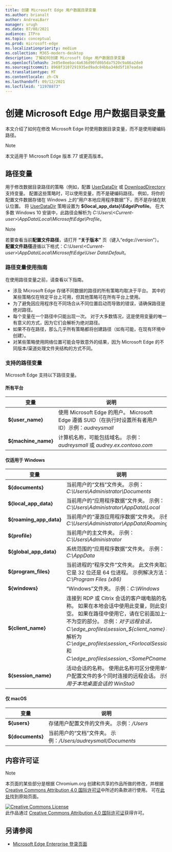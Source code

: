 ```yaml
---
title: 创建 Microsoft Edge 用户数据目录变量
ms.author: brianalt
author: AndreaLBarr
manager: srugh
ms.date: 07/08/2021
audience: ITPro
ms.topic: conceptual
ms.prod: microsoft-edge
ms.localizationpriority: medium
ms.collection: M365-modern-desktop
description: 了解如何创建 Microsoft Edge 用户数据目录变量
ms.openlocfilehash: 2e85e8eebac4a636d90fd0b5da7520c9a86a2de0
ms.sourcegitcommit: 8968f3107291935ed9adc84bba348d5f187eadae
ms.translationtype: MT
ms.contentlocale: zh-CN
ms.lasthandoff: 09/12/2021
ms.locfileid: "11978873"
---
```

# <a name="create-microsoft-edge-user-data-directory-variables"></a>创建 Microsoft Edge 用户数据目录变量

本文介绍了如何在修改 Microsoft Edge 时使用数据目录变量，而不是使用硬编码路径。

>[!NOTE]
>本文适用于 Microsoft Edge 版本 77 或更高版本。
## <a name="path-variables"></a>路径变量

用于修改数据目录路径的策略（例如，配置 [UserDataDir](microsoft-edge-policies.md#userdatadir) 或 [DownloadDirectory](microsoft-edge-policies.md#downloaddirectory) 支持变量。 配置这些策略时，可以使用变量，而不是硬编码路径。 例如，将你的配置文件数据存储在 Windows 上的“用户本地应用程序数据”下，而不是存储在默认位置。 将 [UserDataDir](microsoft-edge-policies.md#userdatadir) 策略设置为 **${local_app_data}\Edge\Profile**。 在大多数 Windows 10 安装中，此路径会解析为 *C:\Users\\&lt;Current-user&gt;\AppData\Local\Microsoft\Edge\Profile*。

>[!NOTE]
>若要查看当前**配置文件路径**，请打开 **“关于版本”** 页（键入“edge://version”）。 **配置文件路径**遵循以下格式：*C:\Users\\&lt;Current-user&gt;\AppData\Local\Microsoft\Edge\User Data\Default*。

### <a name="guidance-for-using-path-variables"></a>路径变量使用指南

在使用路径变量之前，请查看以下指南。

- 涉及 Microsoft Edge 存储不同数据的路径的所有策略均取决于平台。 其中的某些策略仅在特定平台上可用，但其他策略可在所有平台上使用。
- 为了避免因应用程序在不同场合从不同位置启动而导致的错误，请确保路径是绝对路径。
- 每个变量在一个路径中只能出现一次。 对于大多数情况，这是使用变量的唯一有意义的方式，因为它们会解析为绝对路径。
- 如果不存在路径，那么几乎所有策略都将创建路径（如有可能，在现有环境中创建）。
- 对某些策略使用网络位置可能会导致意外的结果，因为 Microsoft Edge 的不同版本/渠道处理文件夹结构的方式不同。

### <a name="supported-path-variables"></a>支持的路径变量

Microsoft Edge 支持以下路径变量。

#### <a name="all-platforms"></a>所有平台

| 变量 | 说明 |
| --- | --- |
| **${user_name}** | 使用 Microsoft Edge 的用户。 Microsoft Edge 遵循 SUID（在执行时设置所有者用户 ID）示例：*audreysmall* |
| **${machine_name}** | 计算机名称，可能包括域名。 示例：*audreysmall* 或 *audrey.ex.contoso.com* |

#### <a name="windows-only"></a>仅适用于 Windows

| 变量 | 说明 |
| --- | --- |
| **${documents}** | 当前用户的“文档”文件夹。 示例：*C:\Users\Administrator\Documents* |
|**${local_app_data}** | 当前用户的“应用程序数据”文件夹。 示例：*C:\Users\Administrator\AppData\Local* |
|**${roaming_app_data}** | 当前用户的“漫游应用程序数据”文件夹。 示例：*C:\Users\Administrator\AppData\Roaming* |
| **${profile}** | 当前用户的主文件夹。 示例：*C:\Users\Administrator* |
| **${global_app_data}** | 系统范围的“应用程序数据”文件夹。 示例：*C:\AppData* |
| **${program_files}** | 当前进程的“程序文件”文件夹。 此文件夹取决于它是 32 位还是 64 位进程。 示例解决方法：*C:\Program Files (x86)* |
| **${windows}** | “Windows”文件夹。 示例：*C:\Windows* |
| **${client_name}** | 连接到 RDP 或 Citrix 会话的客户端电脑的名称。 如果在本地会话中使用此变量，则此变量为空。 如果在路径中使用它，请在它前面加上一定不为空的部分。 示例：*对于远程会话，C:\edge_profiles\session_${client_name}* 将解析为 *C:\edge_profiles\session_&lt;ForlocalSessions&gt;* 和 *C:\edge_profiles\session_&lt;SomePCname&gt;*。 |
| **${session_name}** | 活动会话的名称。 使用此名称可区分使用单个用户配置文件的多个同时连接的远程会话。 示例：*用于本地桌面会话的 WinSta0* |

#### <a name="macos-only"></a>仅 macOS

| 变量 | 说明 |
| --- | --- |
| **${users}** | 存储用户配置文件的文件夹。 示例：*/Users* |
| **${documents}** | 当前用户的“文档”文件夹。 示例：*/Users/audreysmall/Documents* |

## <a name="content-license"></a>内容许可证

>[!NOTE]
>本页面的某些部分是根据 Chromium.org 创建和共享的作品所做的修改，并根据 [Creative Commons Attribution 4.0 国际许可证](http://creativecommons.org/licenses/by/4.0/)中所述的条款进行使用。 可在[此处](https://www.chromium.org/administrators/policy-list-3/user-data-directory-variables)找到原始页面。
  
<a rel="license" href="http://creativecommons.org/licenses/by/4.0/"><img alt="Creative Commons License" style="border-width:0" src="https://i.creativecommons.org/l/by/4.0/88x31.png" /></a><br/>此作品通过 <a rel="license" href="http://creativecommons.org/licenses/by/4.0/">Creative Commons Attribution 4.0 国际许可证</a>获得许可。
## <a name="see-also"></a>另请参阅

- [Microsoft Edge Enterprise 登录页面](https://aka.ms/EdgeEnterprise)
